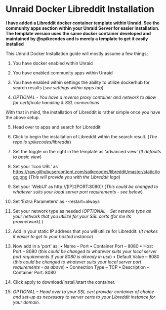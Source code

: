 # Unraid Docker Libreddit Installation

**I have added a Libreddit docker container template within Unraid. See the community apps section within your Unraid Server for easier installation.**
**The template version uses the same docker container developed and maintained by @spikecodes and is merely a template to get it easily installed**

This Unraid Docker Installation guide will mostly assume a few things;

1.	You have docker enabled within Unraid

2.	You have enabled community apps within Unraid

3.	You have enabled within settings the ability to utilize dockerhub for search results (_see settings within apps tab_)

4.	_OPTIONAL - You have a reverse proxy container and network to allow for certificate handling & SSL connections_

With that in mind, the installation of Libreddit is rather simple once you have the above setup.

5.	Head over to apps and search for Libreddit

6.	Click to begin the installation of Libreddit within the search result. (_The repo is spikecodes/libreddit_)

7.	Set the toggle on the right in the template as ‘advanced view’ (_It defaults to basic view_)

8.	Set your ‘Icon URL’ as  https://raw.githubusercontent.com/spikecodes/libreddit/master/static/logo.png (_This will provide you with the Libreddit logo_)

9.	Set your ‘WebUI’ as http://[IP]:[PORT:8080]/ (_This could be changed to whatever suits your local server port requirements - see below_)

10.	Set ‘Extra Parameters’ as --restart=always

11.	Set your network type as needed (_OPTIONAL - Set network type as your network that you utilize for your SSL certs (for me its proxnetwork)._)

12.	Add in your static IP address that you will utilize for Libreddit. (_It makes it easier to get to your hosted instance_)

13.	Now add in a ‘port’ as;
•	Name – Port
•	Container Port – 8080
•	Host Port – 8080 (_this could be changed to whatever suits your local server port requirements if your 8080 is already in use_)
•	Default Value – 8080 (_this could be changed to whatever suits your local server port requirements - as above_)
•	Connection Type – TCP
•	Description – Container Port: 8080

14.	Click apply to download/install/start the container.

15.	_OPTIONAL – Head over to your SSL cert provider container of choice and set-up as necessary to server certs to your Libreddit instance for your domain._

